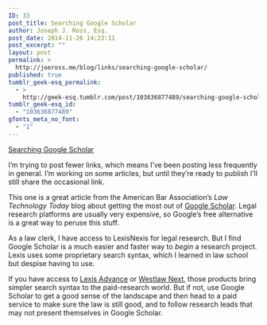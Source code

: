 ```yaml
---
ID: 33
post_title: Searching Google Scholar
author: Joseph J. Ross, Esq.
post_date: 2014-11-26 14:23:11
post_excerpt: ""
layout: post
permalink: >
  http://joeross.me/blog/links/searching-google-scholar/
published: true
tumblr_geek-esq_permalink:
  - >
    http://geek-esq.tumblr.com/post/103636877489/searching-google-scholar
tumblr_geek-esq_id:
  - "103636877489"
gfonts_meta_no_font:
  - "1"
---
```

<a href='http://www.lawtechnologytoday.org/2014/11/searching-google-scholar/'>Searching Google Scholar</a><div class="link_description"><p>I&#8217;m trying to post fewer links, which means I&#8217;ve been posting less frequently in general. I&#8217;m working on some articles, but until they&#8217;re ready to publish I&#8217;ll still share the occasional link.</p>

<p>This one is a great article from the American Bar Association&#8217;s <em>Law Technology Today</em> blog about getting the most out of <a href="http://google.com/scholar" target="_blank">Google Scholar</a>. Legal research platforms are usually very expensive, so Google&#8217;s free alternative is a great way to peruse this stuff.</p>

<p>As a law clerk, I have access to LexisNexis for legal research. But I find Google Scholar is a much easier and faster way to <em>begin</em> a research project. Lexis uses some proprietary search syntax, which I learned in law school but despise having to use.</p>

<p>If you have access to <a href="http://www.lexisnexis.com/en-us/products/lexis-advance.page" target="_blank">Lexis Advance</a> or <a href="http://legalsolutions.thomsonreuters.com/law-products/westlaw-legal-research" target="_blank">Westlaw Next</a>, those products bring simpler search syntax to the paid-research world. But if not, use Google Scholar to get a good sense of the landscape and then head to a paid service to make sure the law is still good, and to follow research leads that may not present themselves in Google Scholar.</p></div>